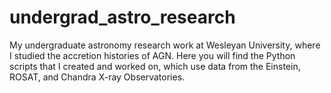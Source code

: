 # undergrad_astro_research
My undergraduate astronomy research work at Wesleyan University, where I studied the accretion histories of AGN. Here you will find the Python scripts that I created and worked on, which use data from the Einstein, ROSAT, and Chandra X-ray Observatories.
